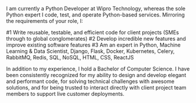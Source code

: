 I am currently a Python Developer at Wipro Technology, whereas the sole Python expert I code, test, and operate Python-based services. Mirroring the requirements of your role, I:

#1 Write reusable, testable, and efficient code for client projects (SMEs through to global conglomerates)
#2 Develop incredible new features and improve existing software features
#3 Am an expert in Python, Machine Learning & Data Scientist, Django, Flask, Docker, Kubernetes, Celery, RabbitMQ, Redis, SQL, NoSQL, HTML, CSS, ReactJS

In addition to my experience, I hold a Bachelor of Computer Science. I have been consistently recognized for my ability to design and develop elegant and performant code, for solving technical challenges with awesome solutions, and for being trusted to interact directly with client project team members to support live customer deployments.
